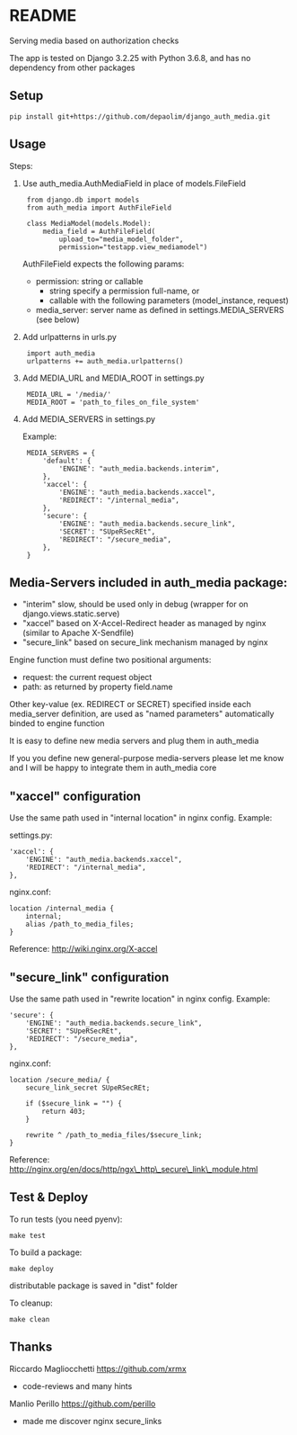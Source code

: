 # README

Serving media based on authorization checks

The app is tested on Django 3.2.25 with Python 3.6.8, and has no dependency from other packages


## Setup

    pip install git+https://github.com/depaolim/django_auth_media.git


## Usage

Steps:

1. Use auth\_media.AuthMediaField in place of models.FileField

        from django.db import models
        from auth_media import AuthFileField

        class MediaModel(models.Model):
            media_field = AuthFileField(
                upload_to="media_model_folder",
                permission="testapp.view_mediamodel")

    AuthFileField expects the following params:

    * permission: string or callable
        * string specify a permission full-name, or
        * callable with the following parameters (model\_instance, request)
    * media\_server: server name as defined in settings.MEDIA\_SERVERS (see below)

2. Add urlpatterns in urls.py

        import auth_media
        urlpatterns += auth_media.urlpatterns()

3. Add MEDIA\_URL  and MEDIA\_ROOT in settings.py

        MEDIA_URL = '/media/'
        MEDIA_ROOT = 'path_to_files_on_file_system'

4. Add MEDIA\_SERVERS in settings.py

    Example:

        MEDIA_SERVERS = {
            'default': {
                'ENGINE': "auth_media.backends.interim",
            },
            'xaccel': {
                'ENGINE': "auth_media.backends.xaccel",
                'REDIRECT': "/internal_media",
            },
            'secure': {
                'ENGINE': "auth_media.backends.secure_link",
                'SECRET': "SUpeRSecREt",
                'REDIRECT': "/secure_media",
            },
        }


## Media-Servers included in auth\_media package:

* "interim" slow, should be used only in debug (wrapper for on django.views.static.serve)
* "xaccel" based on X-Accel-Redirect header as managed by nginx (similar to Apache X-Sendfile)
* "secure\_link" based on secure\_link mechanism managed by nginx

Engine function must define two positional arguments:

* request: the current request object
* path: as returned by property field.name

Other key-value (ex. REDIRECT or SECRET) specified inside each media\_server definition, are used as "named parameters" automatically binded to engine function

It is easy to define new media servers and plug them in auth\_media

If you you define new general-purpose media-servers please let me know and I will be happy to integrate them in auth\_media core


## "xaccel" configuration

Use the same path used in "internal location" in nginx config. Example:

settings.py:

    'xaccel': {
        'ENGINE': "auth_media.backends.xaccel",
        'REDIRECT': "/internal_media",
    },

nginx.conf:

    location /internal_media {
        internal;
        alias /path_to_media_files;
    }

Reference:
    http://wiki.nginx.org/X-accel

## "secure\_link" configuration

Use the same path used in "rewrite location" in nginx config. Example:

    'secure': {
        'ENGINE': "auth_media.backends.secure_link",
        'SECRET': "SUpeRSecREt",
        'REDIRECT': "/secure_media",
    },

nginx.conf:

    location /secure_media/ {
        secure_link_secret SUpeRSecREt;

        if ($secure_link = "") {
            return 403;
        }

        rewrite ^ /path_to_media_files/$secure_link;
    }

Reference:
    http://nginx.org/en/docs/http/ngx\_http\_secure\_link\_module.html


## Test & Deploy

To run tests (you need pyenv):

    make test

To build a package:

    make deploy

distributable package is saved in "dist" folder

To cleanup:

    make clean


## Thanks

Riccardo Magliocchetti https://github.com/xrmx

* code-reviews and many hints

Manlio Perillo https://github.com/perillo

* made me discover nginx secure\_links
